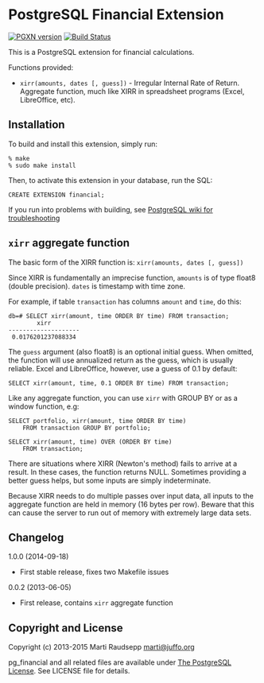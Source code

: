 PostgreSQL Financial Extension
==============================
[![PGXN version](https://badge.fury.io/pg/financial.svg)](https://badge.fury.io/pg/financial)
[![Build Status](https://travis-ci.org/intgr/pg_financial.svg?branch=master)](https://travis-ci.org/intgr/pg_financial)

This is a PostgreSQL extension for financial calculations.

Functions provided:

* `xirr(amounts, dates [, guess])` - Irregular Internal Rate of Return.
  Aggregate function, much like XIRR in spreadsheet programs (Excel,
  LibreOffice, etc).


Installation
------------

To build and install this extension, simply run:

    % make
    % sudo make install

Then, to activate this extension in your database, run the SQL:

    CREATE EXTENSION financial;

If you run into problems with building, see [PostgreSQL wiki for
troubleshooting](https://wiki.postgresql.org/wiki/Extension_build_troubleshooting)


`xirr` aggregate function
-------------------------

The basic form of the XIRR function is: `xirr(amounts, dates [, guess])`

Since XIRR is fundamentally an imprecise function, `amounts` is of type float8
(double precision). `dates` is timestamp with time zone.

For example, if table `transaction` has columns `amount` and `time`, do this:

    db=# SELECT xirr(amount, time ORDER BY time) FROM transaction;
            xirr        
    --------------------
     0.0176201237088334

The `guess` argument (also float8) is an optional initial guess. When omitted,
the function will use annualized return as the guess, which is usually
reliable. Excel and LibreOffice, however, use a guess of 0.1 by default:

    SELECT xirr(amount, time, 0.1 ORDER BY time) FROM transaction;

Like any aggregate function, you can use `xirr` with GROUP BY or as a window
function, e.g:

    SELECT portfolio, xirr(amount, time ORDER BY time)
        FROM transaction GROUP BY portfolio;

    SELECT xirr(amount, time) OVER (ORDER BY time)
        FROM transaction;

There are situations where XIRR (Newton's method) fails to arrive at a result.
In these cases, the function returns NULL. Sometimes providing a better guess
helps, but some inputs are simply indeterminate.

Because XIRR needs to do multiple passes over input data, all inputs to the
aggregate function are held in memory (16 bytes per row). Beware that this can
cause the server to run out of memory with extremely large data sets.

Changelog
---------

1.0.0 (2014-09-18)

* First stable release, fixes two Makefile issues

0.0.2 (2013-06-05)

* First release, contains `xirr` aggregate function

Copyright and License
---------------------

Copyright (c) 2013-2015 Marti Raudsepp <marti@juffo.org>

pg\_financial and all related files are available under [The PostgreSQL
License](http://www.opensource.org/licenses/PostgreSQL). See LICENSE file for
details.

